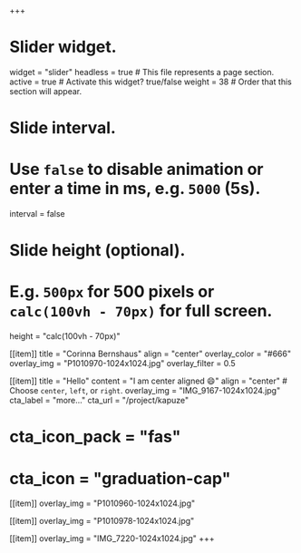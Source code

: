 +++
# Slider widget.
widget = "slider"
headless = true  # This file represents a page section.
active = true  # Activate this widget? true/false
weight = 38  # Order that this section will appear.

# Slide interval.
# Use `false` to disable animation or enter a time in ms, e.g. `5000` (5s).
interval = false

# Slide height (optional).
# E.g. `500px` for 500 pixels or `calc(100vh - 70px)` for full screen.
height = "calc(100vh - 70px)"

[[item]]
  title = "Corinna Bernshaus"
  align = "center"
  overlay_color = "#666"
  overlay_img = "P1010970-1024x1024.jpg"
  overlay_filter = 0.5

[[item]]
  title = "Hello"
  content = "I am center aligned :smile:"
  align = "center"  # Choose `center`, `left`, or `right`.
overlay_img = "IMG_9167-1024x1024.jpg"
  cta_label = "more..."
  cta_url = "/project/kapuze"
# cta_icon_pack = "fas"
# cta_icon = "graduation-cap"

[[item]]
  overlay_img = "P1010960-1024x1024.jpg"


[[item]]
  overlay_img = "P1010978-1024x1024.jpg"

[[item]]
  overlay_img = "IMG_7220-1024x1024.jpg"
+++






